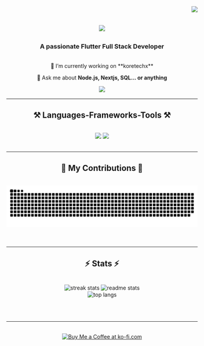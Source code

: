 <img align="right" src="https://visitor-badge.laobi.icu/badge?page_id=salesp07.salesp07" />
 
<h1 align="center">
<img src="https://readme-typing-svg.herokuapp.com/?font=Righteous&size=35&center=true&vCenter=true&width=500&height=70&duration=4000&lines=Hi+There!+👋;+I'm+Laurence+Gates!;" />
</h1>
 
<h3 align="center">A passionate Flutter Full Stack Developer</h3>
 
<br/>
 
<div align="center">
🔭 I’m currently working on **koretechx**
 
💬 Ask me about **Node.js, Nextjs, SQL... or anything**
 
</div>
<div align="center"> 
<a href="laurence.gates@koretechx.com">
<img src="https://img.shields.io/badge/Gmail-333333?style=for-the-badge&logo=gmail&logoColor=red" />
</a>
<!--   <a href="https://www.linkedin.com/in/kendrickferguson/" target="_blank">
<img src="https://img.shields.io/badge/LinkedIn-0077B5?style=for-the-badge&logo=linkedin&logoColor=white" target="_blank" />
</a>
<a href="/" target="_blank">
<img src="https://img.shields.io/badge/Portfolio-FF5722?style=for-the-badge&logo=todoist&logoColor=white" target="_blank" /> <!-- sqlite, safari, google-chrome are other good icon options -->
<!--   </a> -->
</div>
 
<hr/>
<h2 align="center">⚒️ Languages-Frameworks-Tools ⚒️</h2>
<br/>
<div align="center">
<img src="https://skillicons.dev/icons?i=react,bootstrap,mui,html,css,vscode,github,figma,tailwind,git,flutter" />
<img src="https://skillicons.dev/icons?i=nodejs,python,javascript,typescript,express,firebase,mongodb,java,nextjs,mysql,flask" /><br>
</div>
 
<br/>
<hr/>
 
<div align="center">
<h2>🐍 My Contributions 🐍</h2>
<br>
<img alt="snake eating my contributions" src="https://raw.githubusercontent.com/salesp07/salesp07/output/github-contribution-grid-snake.svg" />
<br/><br/><br/>
</div>
 
<hr/>
 
<h2 align="center">⚡ Stats ⚡</h2>
<br>
<div align=center>
<img width=390 src="https://github-readme-streak-stats-salesp07.vercel.app/?user=laurencegates&count_private=true&theme=react&border_radius=10" alt="streak stats"/>
<img width=390 src="https://github-readme-stats-salesp07.vercel.app/api?username=laurencegates&count_private=true&show_icons=true&theme=react&rank_icon=github&border_radius=10" alt="readme stats" />
<br/>
<img width=325 align="center" src="https://github-readme-stats-salesp07.vercel.app/api/top-langs/?username=laurencegates&hide=HTML&langs_count=8&layout=compact&theme=react&border_radius=10&size_weight=0.5&count_weight=0.5&exclude_repo=github-readme-stats" alt="top langs" />
</div>
 
<br/><br/>
 
<hr/>
 
<br/>
 
<div align="center">
<a href='#' target='_blank'><img height='64' style='border:0px;height:64px;' src='https://storage.ko-fi.com/cdn/kofi1.png?v=3' border='0' alt='Buy Me a Coffee at ko-fi.com' /></a>
</div>
 
<br/>

